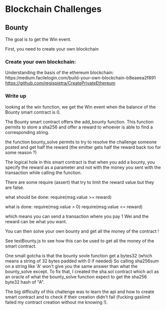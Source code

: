 # Blockchain Challenges

## Bounty

The goal is to get the Win event.

First, you need to create your own blockchain

### Create your own blockchain:

Understanding the basis of the ethereum blockchain:
https:/medium.facilelogin.com/build-your-own-blockchain-b8eaeea2f891
https://github.com/regispietra/CreatePrivateEthereum


### Write up

looking at the win function, we get the Win event when the balance of the
Bounty smart contract is 0.

The Bounty smart contract offers the add_bounty function.
This function permits to store a sha256 and offer a reward to whoever
is able to find a corresponding string.

the function bounty_solve permits to try to resolve the challenge someone
posted and get half the reward (the emitter gets half the reward back too
for some reason ?)

The logical hole in this smart contract is that when you add a bounty, you specify the reward as a parameter and not with the money you sent with the transaction while calling the function.

There are some require (assert) that try to limit the reward value but they are false.

what should be done:
require(msg.value >= reward)

what is done:
require(msg.value > 0)
require(msg.value <= reward)

which means you can send a transaction where you pay 1 Wei and the reward can be what you want.

You can then solve your own bounty and get all the money of the contract !

See testBounty.js to see how this can be used to get all the money of the smart contract.

One small gotcha is that the bounty sovle function get a bytes32 (which means a string of 32 bytes padded with 0 if needed)
So calling sha256sum on a string like 'A' won't give you the same answer than what the bounty_solve except. To fix that, I created the sha.sol contract which
act as an oracle of what the bounty_solve function expect to get the sha256 byte32 hash of "A".

The big difficulty of this challenge was to learn the api and how to create smart contract and to check if their creation didn't fail (fucking gaslimit failed my contract creation without me knowing !).

